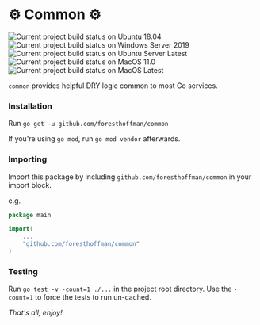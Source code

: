 # ⚙️ Common ⚙️

![Current project build status on Ubuntu 18.04](https://github.com/foresthoffman/common/actions/workflows/go-ubuntu-18.04.yml/badge.svg)
![Current project build status on Windows Server 2019](https://github.com/foresthoffman/common/actions/workflows/go-windows-2019.yml/badge.svg)
![Current project build status on Ubuntu Server Latest](https://github.com/foresthoffman/common/actions/workflows/go-windows-latest.yml/badge.svg)
![Current project build status on MacOS 11.0](https://github.com/foresthoffman/common/actions/workflows/go-macos-11.0.yml/badge.svg)
![Current project build status on MacOS Latest](https://github.com/foresthoffman/common/actions/workflows/go-macos-latest.yml/badge.svg)

`common` provides helpful DRY logic common to most Go services.

### Installation

Run `go get -u github.com/foresthoffman/common`

If you're using `go mod`, run `go mod vendor` afterwards.

### Importing

Import this package by including `github.com/foresthoffman/common` in your import block.

e.g.

```go
package main

import(
    ...
    "github.com/foresthoffman/common"
)
```

### Testing

Run `go test -v -count=1 ./...` in the project root directory. Use the `-count=1` to force the tests to run un-cached.

_That's all, enjoy!_